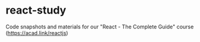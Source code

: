 # react-study
Code snapshots and materials for our "React - The Complete Guide" course (https://acad.link/reactjs)

